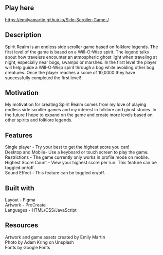 ## Play here 
https://emilyamartin.github.io/Side-Scroller-Game-/

## Description
Spirit Realm is an endless side scroller game based on folklore legends. The first level of the game is based on a Will-O-Wisp spirit. The legend talks about how travelers encounter an atmospheric ghost light when traveling at night, especially near bogs, swamps or marshes. In the first level the player will help guide a Will-O-Wisp spirit through a bog while avoiding other bog creatures. Once the player reaches a score of 10,0000 they have successfully completed the first level!

## Motivation 
My motivation for creating Spirit Realm comes from my love of playing endless side scroller games and my interest in folklore and ghost stories. In the future I hope to expand on the game and create more levels based on other spirits and folklore legends. 

## Features 
Single player - Try your best to get the highest score you can!
<br>
Desktop and Mobile- Use a keyboard or touch screen to play the game.
<br>
Restrictions - The game currently only works in profile mode on mobile. 
<br>
Highest Score Count - View your highest score per run. This feature can be toggled on/off.
<br>
Sound Effect - This feature can be toggled on/off. 

## Built with 
Layout - Figma
<br>
Artwork - ProCreate
<br>
Languages - HTML/CSS/JavaScript 
<br>

## Resources
Artwork and game assets created by Emily Martin 
<br>
Photo by Adam Kring on Unsplash 
<br>
Fonts by Google Fonts
  